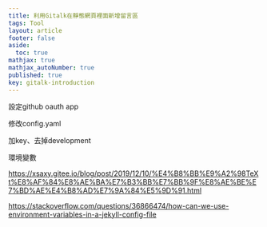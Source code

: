 ```yaml
---
title: 利用Gitalk在靜態網頁裡面新增留言區
tags: Tool
layout: article
footer: false
aside:
  toc: true
mathjax: true
mathjax_autoNumber: true
published: true
key: gitalk-introduction
---
```




<!--more-->

設定github oauth app

修改config.yaml

加key、去掉development

環境變數

https://xsaxy.gitee.io/blog/post/2019/12/10/%E4%B8%BB%E9%A2%98TeXt%E8%AF%84%E8%AE%BA%E7%B3%BB%E7%BB%9F%E8%AE%BE%E7%BD%AE%E4%B8%AD%E7%9A%84%E5%9D%91.html

https://stackoverflow.com/questions/36866474/how-can-we-use-environment-variables-in-a-jekyll-config-file